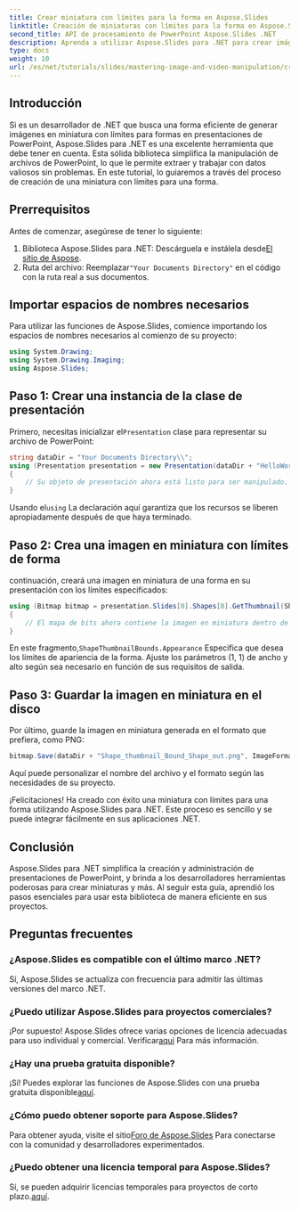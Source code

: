 ```yaml
---
title: Crear miniatura con límites para la forma en Aspose.Slides
linktitle: Creación de miniaturas con límites para la forma en Aspose.Slides
second_title: API de procesamiento de PowerPoint Aspose.Slides .NET
description: Aprenda a utilizar Aspose.Slides para .NET para crear imágenes en miniatura con límites definidos para las formas en presentaciones de PowerPoint. Esta guía completa ofrece instrucciones paso a paso.
type: docs
weight: 10
url: /es/net/tutorials/slides/mastering-image-and-video-manipulation/create-thumbnail-bounds-shape/
---
```

## Introducción

Si es un desarrollador de .NET que busca una forma eficiente de generar imágenes en miniatura con límites para formas en presentaciones de PowerPoint, Aspose.Slides para .NET es una excelente herramienta que debe tener en cuenta. Esta sólida biblioteca simplifica la manipulación de archivos de PowerPoint, lo que le permite extraer y trabajar con datos valiosos sin problemas. En este tutorial, lo guiaremos a través del proceso de creación de una miniatura con límites para una forma.

## Prerrequisitos

Antes de comenzar, asegúrese de tener lo siguiente:

1.  Biblioteca Aspose.Slides para .NET: Descárguela e instálela desde[El sitio de Aspose](https://releases.aspose.com/slides/net/).
2.  Ruta del archivo: Reemplazar`"Your Documents Directory"` en el código con la ruta real a sus documentos.

## Importar espacios de nombres necesarios

Para utilizar las funciones de Aspose.Slides, comience importando los espacios de nombres necesarios al comienzo de su proyecto:

```csharp
using System.Drawing;
using System.Drawing.Imaging;
using Aspose.Slides;
```

## Paso 1: Crear una instancia de la clase de presentación

 Primero, necesitas inicializar el`Presentation` clase para representar su archivo de PowerPoint:

```csharp
string dataDir = "Your Documents Directory\\";
using (Presentation presentation = new Presentation(dataDir + "HelloWorld.pptx"))
{
    // Su objeto de presentación ahora está listo para ser manipulado.
}
```

 Usando el`using` La declaración aquí garantiza que los recursos se liberen apropiadamente después de que haya terminado.

## Paso 2: Crea una imagen en miniatura con límites de forma

continuación, creará una imagen en miniatura de una forma en su presentación con los límites especificados:

```csharp
using (Bitmap bitmap = presentation.Slides[0].Shapes[0].GetThumbnail(ShapeThumbnailBounds.Appearance, 1, 1))
{
    // El mapa de bits ahora contiene la imagen en miniatura dentro de los límites definidos.
}
```

 En este fragmento,`ShapeThumbnailBounds.Appearance` Especifica que desea los límites de apariencia de la forma. Ajuste los parámetros (1, 1) de ancho y alto según sea necesario en función de sus requisitos de salida.

## Paso 3: Guardar la imagen en miniatura en el disco

Por último, guarde la imagen en miniatura generada en el formato que prefiera, como PNG:

```csharp
bitmap.Save(dataDir + "Shape_thumbnail_Bound_Shape_out.png", ImageFormat.Png);
```

Aquí puede personalizar el nombre del archivo y el formato según las necesidades de su proyecto.

¡Felicitaciones! Ha creado con éxito una miniatura con límites para una forma utilizando Aspose.Slides para .NET. Este proceso es sencillo y se puede integrar fácilmente en sus aplicaciones .NET.

## Conclusión

Aspose.Slides para .NET simplifica la creación y administración de presentaciones de PowerPoint, y brinda a los desarrolladores herramientas poderosas para crear miniaturas y más. Al seguir esta guía, aprendió los pasos esenciales para usar esta biblioteca de manera eficiente en sus proyectos.

## Preguntas frecuentes

### ¿Aspose.Slides es compatible con el último marco .NET?

Sí, Aspose.Slides se actualiza con frecuencia para admitir las últimas versiones del marco .NET.

### ¿Puedo utilizar Aspose.Slides para proyectos comerciales?

 ¡Por supuesto! Aspose.Slides ofrece varias opciones de licencia adecuadas para uso individual y comercial. Verificar[aquí](https://purchase.aspose.com/buy) Para más información.

### ¿Hay una prueba gratuita disponible?

 ¡Sí! Puedes explorar las funciones de Aspose.Slides con una prueba gratuita disponible[aquí](https://releases.aspose.com/).

### ¿Cómo puedo obtener soporte para Aspose.Slides?

Para obtener ayuda, visite el sitio[Foro de Aspose.Slides](https://forum.aspose.com/c/slides/11) Para conectarse con la comunidad y desarrolladores experimentados.

### ¿Puedo obtener una licencia temporal para Aspose.Slides?

 Sí, se pueden adquirir licencias temporales para proyectos de corto plazo.[aquí](https://purchase.aspose.com/temporary-license/).